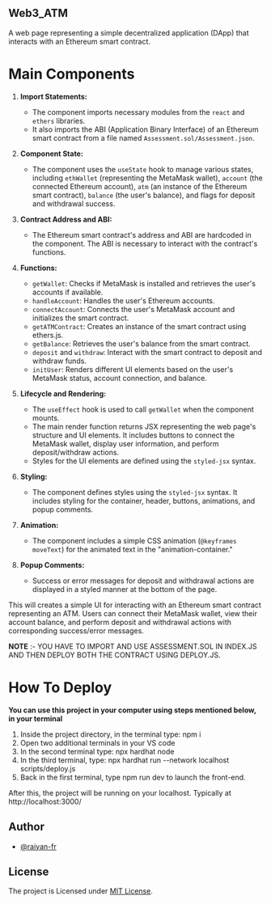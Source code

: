 ## Web3_ATM
A web page representing a simple decentralized application (DApp) that interacts with an Ethereum smart contract.

# Main Components

1. **Import Statements:**
   - The component imports necessary modules from the `react` and `ethers` libraries.
   - It also imports the ABI (Application Binary Interface) of an Ethereum smart contract from a file named `Assessment.sol/Assessment.json`.

2. **Component State:**
   - The component uses the `useState` hook to manage various states, including `ethWallet` (representing the MetaMask wallet), `account` (the connected Ethereum account), `atm` (an instance of the Ethereum smart contract), `balance` (the user's balance), and flags for deposit and withdrawal success.

3. **Contract Address and ABI:**
   - The Ethereum smart contract's address and ABI are hardcoded in the component. The ABI is necessary to interact with the contract's functions.

4. **Functions:**
   - `getWallet`: Checks if MetaMask is installed and retrieves the user's accounts if available.
   - `handleAccount`: Handles the user's Ethereum accounts.
   - `connectAccount`: Connects the user's MetaMask account and initializes the smart contract.
   - `getATMContract`: Creates an instance of the smart contract using ethers.js.
   - `getBalance`: Retrieves the user's balance from the smart contract.
   - `deposit` and `withdraw`: Interact with the smart contract to deposit and withdraw funds.
   - `initUser`: Renders different UI elements based on the user's MetaMask status, account connection, and balance.

5. **Lifecycle and Rendering:**
   - The `useEffect` hook is used to call `getWallet` when the component mounts.
   - The main render function returns JSX representing the web page's structure and UI elements. It includes buttons to connect the MetaMask wallet, display user information, and perform deposit/withdraw actions.
   - Styles for the UI elements are defined using the `styled-jsx` syntax.

6. **Styling:**
   - The component defines styles using the `styled-jsx` syntax. It includes styling for the container, header, buttons, animations, and popup comments.

7. **Animation:**
   - The component includes a simple CSS animation (`@keyframes moveText`) for the animated text in the "animation-container."

8. **Popup Comments:**
   - Success or error messages for deposit and withdrawal actions are displayed in a styled manner at the bottom of the page.

This will creates a simple UI for interacting with an Ethereum smart contract representing an ATM. Users can connect their MetaMask wallet, view their account balance, and perform deposit and withdrawal actions with corresponding success/error messages.

**NOTE** :- YOU HAVE TO IMPORT AND USE ASSESSMENT.SOL IN INDEX.JS AND THEN DEPLOY BOTH THE CONTRACT USING DEPLOY.JS.

# How To Deploy

**You can use this project in your computer using steps mentioned below, in your terminal**

1. Inside the project directory, in the terminal type: npm i
2. Open two additional terminals in your VS code
3. In the second terminal type: npx hardhat node
4. In the third terminal, type: npx hardhat run --network localhost scripts/deploy.js
5. Back in the first terminal, type npm run dev to launch the front-end.

After this, the project will be running on your localhost. 
Typically at http://localhost:3000/

## Author

- [@raiyan-fr](https://www.github.com/raiyan-fr)

## License

The project is Licensed under [MIT License](https://choosealicense.com/licenses/mit/).
